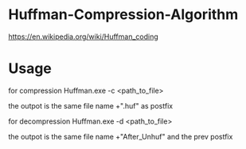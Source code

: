 # Huffman-Compression-Algorithm
https://en.wikipedia.org/wiki/Huffman_coding


# Usage
for compression
Huffman.exe -c <path_to_file>


the outpot is the same file name +".huf" as postfix

for decompression
Huffman.exe -d <path_to_file>


the outpot is the same file name +"After_Unhuf" and the prev postfix

